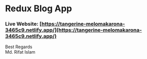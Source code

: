 # Redux Blog App

### Live Website: [https://tangerine-melomakarona-3465c9.netlify.app/](https://tangerine-melomakarona-3465c9.netlify.app/)

Best Regards \
Md. Rifat Islam
